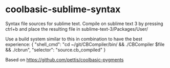 coolbasic-sublime-syntax
========================

Syntax file sources for sublime text. 
Compile on sublime text 3 by pressing ctrl+b and place the resulting file in sublime-text-3/Packages/User/

Use a build system similar to this in combination to have the best experience:
    {
        "shell_cmd": "cd ~/git/CBCompiler/bin/ && ./CBCompiler $file && ./cbrun",
        "selector": "source.cb_compiled"
    }

Based on https://github.com/pettis/coolbasic-pygments 
